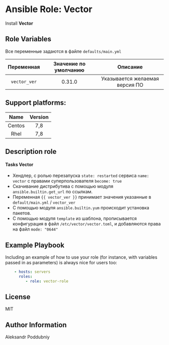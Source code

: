 Ansible Role: Vector
=========

Install **Vector**

Role Variables
--------------
Все переменные задаются в файле `defaults/main.yml`

| Переменная | Значение по умолчанию | Описание | 
| :-----:|:---------------------:|:-----:|
|`vector_ver`|        0.31.0         | Указывается желаемая версия ПО |

Support platforms:
----------------

| Name | Version |
| :----: | :-----:|
| Centos| 7,8|
| Rhel | 7,8 |


Description role
--------
#### Tasks Vector

* Хендлер, с ролью перезапуска `state: restarted` сервиса `name: vector` с правами суперпользователя `become: true`
* Скачивание дистрибутива с помощью модуля `ansible.builtin.get_url` по ссылкам.
* Переменная `{{ vector_ver }}` принимает значения указанные в `default/main.yml` / `vector_ver`
* С помощью модуля `ansible.builtin.yum` происходит установка пакетов.
* С помощью модуля `template` из шаблона, прописывается конфигурация в файл `/etc/vector/vector.toml`, и добавляются права на файл `mode: "0644"`

Example Playbook
----------------

Including an example of how to use your role (for instance, with variables passed in as parameters) is always nice for users too:
```yaml
    - hosts: servers
      roles:
         - role: vector-role 
```
License
-------

MIT

Author Information
------------------

Aleksandr Poddubniy